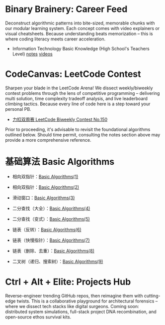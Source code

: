 # Binary Brainery: Career Feed

Deconstruct algorithmic patterns into bite-sized, memorable chunks with our modular learning system. Each concept comes with video explainers or visual cheatsheets. Because understanding beats memorization – this is where coding literacy meets career acceleration.

- Information Technology Basic Knowledge (High School's Teachers Level) [notes](https://mailbnueducn-my.sharepoint.com/:b:/g/personal/sjs_mail_bnu_edu_cn/Ee5xgoaURXxBh1_TUoe0HksBvf1Q-MRSnIBzpQVgPfD9GQ?e=arT8xE)  [videos](https://www.bilibili.com/video/BV1UB9uYjEGY/)

# CodeCanvas: LeetCode Contest

Sharpen your blade in the LeetCode Arena! We dissect weekly/biweekly contest problems through the lens of competitive programming – delivering multi solution, time complexity tradeoff analysis, and live leaderboard climbing tactics. Because every line of code here is a step toward your personal PB.

- [力扣双周赛 LeetCode Biweekly Contest No.150](https://samuelssj123.github.io/contents/ALGORITHMNOTES/LeetcodeContest(1).html)

Prior to proceeding, it's advisable to revisit the foundational algorithms outlined below. Should time permit, consulting the notes section above may provide a more comprehensive reference.

# 基础算法 Basic Algorithms

- 相向双指针：[Basic Algorithms(1)](https://samuelssj123.github.io/contents/ALGORITHMNOTES/BasicAlgorithms(1).html)

- 相向双指针：[Basic Algorithms(2)](https://samuelssj123.github.io/contents/ALGORITHMNOTES/BasicAlgorithms(2).html)

- 滑动窗口：[Basic Algorithms(3)](https://samuelssj123.github.io/contents/ALGORITHMNOTES/BasicAlgorithms(3).html)

- 二分查找（大全）：[Basic Algorithms(4)](https://samuelssj123.github.io/contents/ALGORITHMNOTES/BasicAlgorithms(4).html)

- 二分查找（变式）：[Basic Algorithms(5)](https://samuelssj123.github.io/contents/ALGORITHMNOTES/BasicAlgorithms(5).html)

- 链表（反转）：[Basic Algorithms(6)](https://samuelssj123.github.io/contents/ALGORITHMNOTES/BasicAlgorithms(6).html)

- 链表（快慢指针）：[Basic Algorithms(7)](https://samuelssj123.github.io/contents/ALGORITHMNOTES/BasicAlgorithms(7).html)

- 链表（删除、去重）：[Basic Algorithms(8)](https://samuelssj123.github.io/contents/ALGORITHMNOTES/BasicAlgorithms(8).html)

- 二叉树（递归、搜索树）：[Basic Algorithms(9)](https://samuelssj123.github.io/contents/ALGORITHMNOTES/BasicAlgorithms(9).html)


# Ctrl + Alt + Elite: Projects Hub 

Reverse-engineer trending GitHub repos, then reimagine them with cutting-edge twists. This is a collaborative playground for architectural forensics – where we dissect tech stacks like digital surgeons. Coming soon: distributed system simulations, full-stack project DNA recombination, and open-source ethos survival kits.
